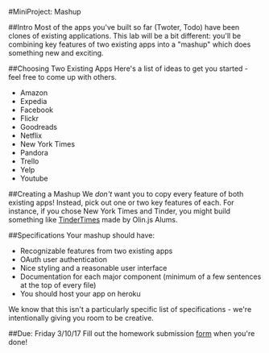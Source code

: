 #MiniProject: Mashup

##Intro
Most of the apps you've built so far (Twoter, Todo) have been clones of existing applications. This lab will be a bit different: you'll be combining key features of two existing apps into a "mashup" which does something new and exciting.

##Choosing Two Existing Apps
Here's a list of ideas to get you started - feel free to come up with others.
- Amazon
- Expedia
- Facebook
- Flickr
- Goodreads
- Netflix
- New York Times
- Pandora
- Trello
- Yelp
- Youtube

##Creating a Mashup
We _don't_ want you to copy every feature of both existing apps! Instead, pick out one or two key features of each. For instance, if you chose New York Times and Tinder, you might build something like [TinderTimes](http://tindertimes.herokuapp.com/) made by Olin.js Alums.

##Specifications
Your mashup should have:
- Recognizable features from two existing apps
- OAuth user authentication
- Nice styling and a reasonable user interface
- Documentation for each major component (minimum of a few sentences at the top of every file)
- You should host your app on heroku

We know that this isn't a particularly specific list of specifications - we're intentionally giving you room to be creative.

##Due: Friday 3/10/17
Fill out the homework submission [form](https://docs.google.com/forms/d/e/1FAIpQLSexsNtvKrkbog5Q2uNZGpkERTsousML8SAGMCbxeQLYD9bJ8w/viewform) when you're done!
